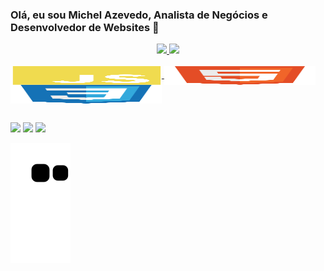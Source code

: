 ### Olá, eu sou Michel Azevedo, Analista de Negócios e Desenvolvedor de Websites 👋
<div align="center">
  <a href="https://github.com/michelfariasazevedo">
  <img height="180em" src="https://github-readme-stats.vercel.app/api?username=michelfariasazevedo&show_icons=true&theme=dracula&include_all_commits=true&count_private=true"/>
  <img height="180em" src="https://github-readme-stats.vercel.app/api/top-langs/?username=michelfariasazevedo&layout=compact&langs_count=7&theme=dracula"/>
</div>
<div style="display: inline_block"><br>
  <img align="center" alt="Michel-Js" height="30" width="48%" src="https://raw.githubusercontent.com/devicons/devicon/master/icons/javascript/javascript-plain.svg">
  <img align="center" alt="Michel-HTML" height="30" width="48%" src="https://raw.githubusercontent.com/devicons/devicon/master/icons/html5/html5-original.svg">
  <img align="center" alt="Michel-CSS" height="30" width="48%" src="https://raw.githubusercontent.com/devicons/devicon/master/icons/css3/css3-original.svg">
</div>
  
  ##
 
<div> 
 <a href="https://discord.gg/wagxzStdcR" target="_blank"><img src="https://img.shields.io/badge/Discord-7289DA?style=for-the-badge&logo=discord&logoColor=white" target="_blank"></a> 
  <a href = "mailto:michelfariasazevedo@gmail.com"><img src="https://img.shields.io/badge/-Gmail-%23333?style=for-the-badge&logo=gmail&logoColor=white" target="_blank"></a>
  <a href="https://www.linkedin.com/in/azevedomichel" target="_blank"><img src="https://img.shields.io/badge/-LinkedIn-%230077B5?style=for-the-badge&logo=linkedin&logoColor=white" target="_blank"></a> 
 
  ![Snake animation](https://github.com/rafaballerini/rafaballerini/blob/output/github-contribution-grid-snake.svg)
 
</div>
